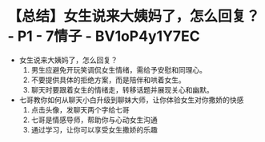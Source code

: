 # 【总结】女生说来大姨妈了，怎么回复？ - P1 - 7情子 - BV1oP4y1Y7EC

-   女生说来大姨妈了，怎么回复？
    1.  男生应避免开玩笑调侃女生情绪，需给予安慰和同理心。
    2.  不要提供具体的拒绝方案，而是陪伴和哄着女生。
    3.  聊天时要跟着女生的情绪走，转移话题并展现关心和幽默。
-   七哥教你如何从聊天小白升级到聊妹大师，让你体验女生对你撒娇的快感
    1.  点击头像，发聊天两个字给七哥
    2.  七哥是情感导师，帮助你与心动女生沟通
    3.  通过学习，让你可以享受女生撒娇的乐趣